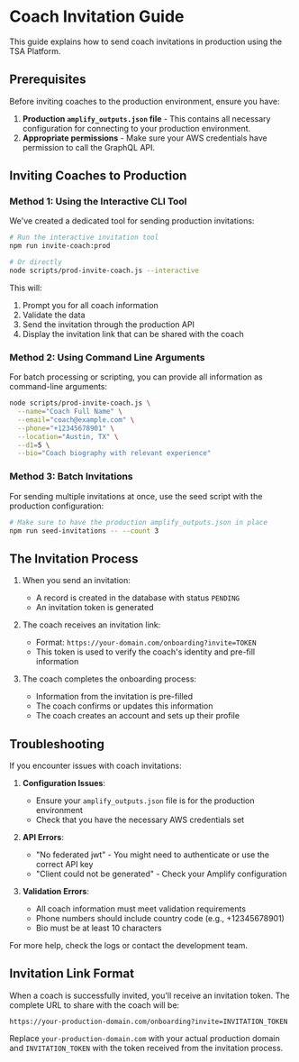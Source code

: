 # Coach Invitation Guide

This guide explains how to send coach invitations in production using the TSA Platform.

## Prerequisites

Before inviting coaches to the production environment, ensure you have:

1. **Production `amplify_outputs.json` file** - This contains all necessary configuration for connecting to your production environment.
2. **Appropriate permissions** - Make sure your AWS credentials have permission to call the GraphQL API.

## Inviting Coaches to Production

### Method 1: Using the Interactive CLI Tool

We've created a dedicated tool for sending production invitations:

```bash
# Run the interactive invitation tool
npm run invite-coach:prod

# Or directly
node scripts/prod-invite-coach.js --interactive
```

This will:
1. Prompt you for all coach information
2. Validate the data
3. Send the invitation through the production API
4. Display the invitation link that can be shared with the coach

### Method 2: Using Command Line Arguments

For batch processing or scripting, you can provide all information as command-line arguments:

```bash
node scripts/prod-invite-coach.js \
  --name="Coach Full Name" \
  --email="coach@example.com" \
  --phone="+12345678901" \
  --location="Austin, TX" \
  --d1=5 \
  --bio="Coach biography with relevant experience"
```

### Method 3: Batch Invitations

For sending multiple invitations at once, use the seed script with the production configuration:

```bash
# Make sure to have the production amplify_outputs.json in place
npm run seed-invitations -- --count 3
```

## The Invitation Process

1. When you send an invitation:
   - A record is created in the database with status `PENDING`
   - An invitation token is generated

2. The coach receives an invitation link:
   - Format: `https://your-domain.com/onboarding?invite=TOKEN`
   - This token is used to verify the coach's identity and pre-fill information

3. The coach completes the onboarding process:
   - Information from the invitation is pre-filled
   - The coach confirms or updates this information
   - The coach creates an account and sets up their profile

## Troubleshooting

If you encounter issues with coach invitations:

1. **Configuration Issues**:
   - Ensure your `amplify_outputs.json` file is for the production environment
   - Check that you have the necessary AWS credentials set

2. **API Errors**:
   - "No federated jwt" - You might need to authenticate or use the correct API key
   - "Client could not be generated" - Check your Amplify configuration

3. **Validation Errors**:
   - All coach information must meet validation requirements
   - Phone numbers should include country code (e.g., +12345678901)
   - Bio must be at least 10 characters

For more help, check the logs or contact the development team.

## Invitation Link Format

When a coach is successfully invited, you'll receive an invitation token. The complete URL to share with the coach will be:

```
https://your-production-domain.com/onboarding?invite=INVITATION_TOKEN
```

Replace `your-production-domain.com` with your actual production domain and `INVITATION_TOKEN` with the token received from the invitation process.